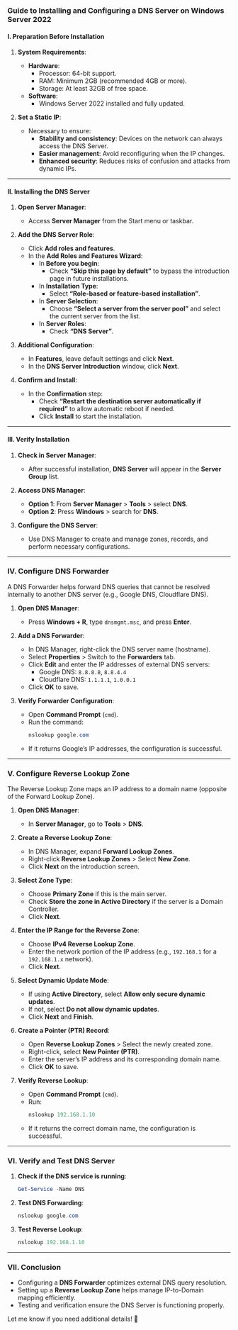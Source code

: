 ### **Guide to Installing and Configuring a DNS Server on Windows Server 2022**

#### **I. Preparation Before Installation**

1. **System Requirements**:
   - **Hardware**:
     - Processor: 64-bit support.
     - RAM: Minimum 2GB (recommended 4GB or more).
     - Storage: At least 32GB of free space.
   - **Software**:
     - Windows Server 2022 installed and fully updated.

2. **Set a Static IP**:
   - Necessary to ensure:
     - **Stability and consistency**: Devices on the network can always access the DNS Server.
     - **Easier management**: Avoid reconfiguring when the IP changes.
     - **Enhanced security**: Reduces risks of confusion and attacks from dynamic IPs.

---

#### **II. Installing the DNS Server**

1. **Open Server Manager**:
   - Access **Server Manager** from the Start menu or taskbar.

2. **Add the DNS Server Role**:
   - Click **Add roles and features**.
   - In the **Add Roles and Features Wizard**:
     - In **Before you begin**:
       - Check **“Skip this page by default”** to bypass the introduction page in future installations.
     - In **Installation Type**:
       - Select **“Role-based or feature-based installation”**.
     - In **Server Selection**:
       - Choose **“Select a server from the server pool”** and select the current server from the list.
     - In **Server Roles**:
       - Check **“DNS Server”**.

3. **Additional Configuration**:
   - In **Features**, leave default settings and click **Next**.
   - In the **DNS Server Introduction** window, click **Next**.

4. **Confirm and Install**:
   - In the **Confirmation** step:
     - Check **“Restart the destination server automatically if required”** to allow automatic reboot if needed.
     - Click **Install** to start the installation.

---

#### **III. Verify Installation**

1. **Check in Server Manager**:
   - After successful installation, **DNS Server** will appear in the **Server Group** list.

2. **Access DNS Manager**:
   - **Option 1**: From **Server Manager** > **Tools** > select **DNS**.
   - **Option 2**: Press **Windows** > search for **DNS**.

3. **Configure the DNS Server**:
   - Use DNS Manager to create and manage zones, records, and perform necessary configurations.

---

### **IV. Configure DNS Forwarder**
A DNS Forwarder helps forward DNS queries that cannot be resolved internally to another DNS server (e.g., Google DNS, Cloudflare DNS).

1. **Open DNS Manager**:
   - Press **Windows + R**, type `dnsmgmt.msc`, and press **Enter**.

2. **Add a DNS Forwarder**:
   - In DNS Manager, right-click the DNS server name (hostname).
   - Select **Properties** > Switch to the **Forwarders** tab.
   - Click **Edit** and enter the IP addresses of external DNS servers:
     - Google DNS: `8.8.8.8`, `8.8.4.4`
     - Cloudflare DNS: `1.1.1.1`, `1.0.0.1`
   - Click **OK** to save.

3. **Verify Forwarder Configuration**:
   - Open **Command Prompt** (`cmd`).
   - Run the command:
     ```powershell
     nslookup google.com
     ```
   - If it returns Google’s IP addresses, the configuration is successful.

---

### **V. Configure Reverse Lookup Zone**  
The Reverse Lookup Zone maps an IP address to a domain name (opposite of the Forward Lookup Zone).

1. **Open DNS Manager**:
   - In **Server Manager**, go to **Tools** > **DNS**.

2. **Create a Reverse Lookup Zone**:
   - In DNS Manager, expand **Forward Lookup Zones**.
   - Right-click **Reverse Lookup Zones** > Select **New Zone**.
   - Click **Next** on the introduction screen.

3. **Select Zone Type**:
   - Choose **Primary Zone** if this is the main server.
   - Check **Store the zone in Active Directory** if the server is a Domain Controller.
   - Click **Next**.

4. **Enter the IP Range for the Reverse Zone**:
   - Choose **IPv4 Reverse Lookup Zone**.
   - Enter the network portion of the IP address (e.g., `192.168.1` for a `192.168.1.x` network).
   - Click **Next**.

5. **Select Dynamic Update Mode**:
   - If using **Active Directory**, select **Allow only secure dynamic updates**.
   - If not, select **Do not allow dynamic updates**.
   - Click **Next** and **Finish**.

6. **Create a Pointer (PTR) Record**:
   - Open **Reverse Lookup Zones** > Select the newly created zone.
   - Right-click, select **New Pointer (PTR)**.
   - Enter the server’s IP address and its corresponding domain name.
   - Click **OK** to save.

7. **Verify Reverse Lookup**:
   - Open **Command Prompt** (`cmd`).
   - Run:
     ```powershell
     nslookup 192.168.1.10
     ```
   - If it returns the correct domain name, the configuration is successful.

---

### **VI. Verify and Test DNS Server**

1. **Check if the DNS service is running**:
   ```powershell
   Get-Service -Name DNS
   ```

2. **Test DNS Forwarding**:
   ```powershell
   nslookup google.com
   ```

3. **Test Reverse Lookup**:
   ```powershell
   nslookup 192.168.1.10
   ```

---

### **VII. Conclusion**  
- Configuring a **DNS Forwarder** optimizes external DNS query resolution.  
- Setting up a **Reverse Lookup Zone** helps manage IP-to-Domain mapping efficiently.  
- Testing and verification ensure the DNS Server is functioning properly.  

Let me know if you need additional details! 🚀
